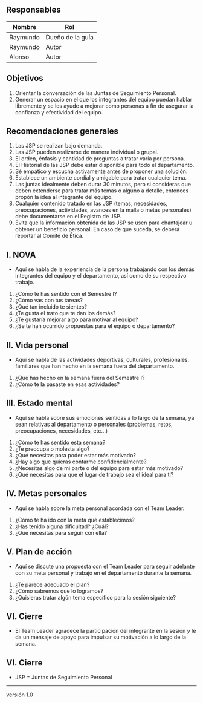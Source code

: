 ## Responsables
Nombre     | Rol
-----------|------------------
Raymundo   | Dueño de la guía
Raymundo   | Autor
Alonso     | Autor

## Objetivos
1. Orientar la conversación de las Juntas de Seguimiento Personal. 
2. Generar un espacio en el que los integrantes del equipo puedan hablar libremente y se les ayude a mejorar como personas a fin de asegurar la confianza y efectividad del equipo.

## Recomendaciones generales
1. Las JSP se realizan bajo demanda.
2. Las JSP pueden realizarse de manera individual o grupal.
3. El orden, énfasis y cantidad de preguntas a tratar varía por persona.
4. El Historial de las JSP debe estar disponible para todo el departamento.
5. Sé empático y escucha activamente antes de proponer una solución.
6. Establece un ambiente cordial y amigable para tratar cualquier tema. 
7. Las juntas idealmente deben durar 30 minutos, pero si consideras que deben extenderse para tratar más temas o alguno a detalle, entonces propón la idea al integrante del equipo.
8. Cualquier contenido tratado en las JSP (temas, necesidades, preocupaciones, actividades, avances en la malla o metas personales) debe documentarse en el Registro de JSP.
9. Evita que la información obtenida de las JSP se usen para chantajear u obtener un beneficio personal. En caso de que suceda, se deberá reportar al Comité de Ética.

## I. NOVA
* Aquí se habla de la experiencia de la persona trabajando con los demás integrantes del equipo y el departamento, así como de su respectivo trabajo.
1. ¿Cómo te has sentido con el Semestre I?
2. ¿Cómo vas con tus tareas?
3. ¿Qué tan incluido te sientes?
4. ¿Te gusta el trato que te dan los demás?
5. ¿Te gustaría mejorar algo para motivar al equipo?
6. ¿Se te han ocurrido propuestas para el equipo o departamento?

## II. Vida personal
* Aquí se habla de las actividades deportivas, culturales, profesionales, familiares que han hecho en la semana fuera del departamento.
1. ¿Qué has hecho en la semana fuera del Semestre I?
2. ¿Cómo te la pasaste en esas actividades?

## III. Estado mental
* Aquí se habla sobre sus emociones sentidas a lo largo de la semana, ya sean relativas al departamento o personales (problemas, retos, preocupaciones, necesidades, etc...)
1. ¿Cómo te has sentido esta semana?
2. ¿Te preocupa o molesta algo?
3. ¿Qué necesitas para poder estar más motivado?
4. ¿Hay algo que quieras contarme confidencialmente?
5. ¿Necesitas algo de mi parte o del equipo para estar más motivado?
6. ¿Qué necesitas para que el lugar de trabajo sea el ideal para ti?

## IV. Metas personales
* Aquí se habla sobre la meta personal acordada con el Team Leader.
1. ¿Cómo te ha ido con la meta que establecimos?
2. ¿Has tenido alguna dificultad? ¿Cuál?
3. ¿Qué necesitas para seguir con ella?

## V. Plan de acción
* Aquí se discute una propuesta con el Team Leader para seguir adelante con su meta personal y trabajo en el departamento durante la semana.
1. ¿Te parece adecuado el plan?
2. ¿Cómo sabremos que lo logramos?
3. ¿Quisieras tratar algún tema específico para la sesión siguiente?

## VI. Cierre
* El Team Leader agradece la participación del integrante en la sesión y le da un mensaje de apoyo para impulsar su motivación a lo largo de la semana.

## VI. Cierre
* JSP = Juntas de Seguimiento Personal

***
versión 1.0